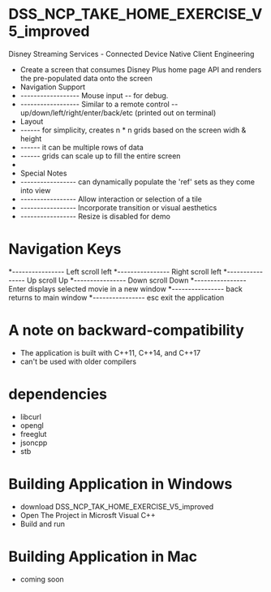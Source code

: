 # DSS_NCP_TAKE_HOME_EXERCISE_V5_improved
Disney Streaming Services - Connected Device Native Client Engineering
* Create a screen that consumes Disney Plus home page API and renders the pre-populated data onto the screen
* Navigation Support
* ------------------ Mouse input -- for debug. 
* ------------------ Similar to a remote control -- up/down/left/right/enter/back/etc      (printed out on terminal)
* Layout 
* ------ for simplicity, creates n * n grids based on the screen widh & height
* ------ it can be multiple rows of data
* ------ grids can scale up to fill the entire screen
* 
* Special Notes
* ----------------- can dynamically populate the 'ref' sets as they come into view
* ----------------- Allow interaction or selection of a tile
* ----------------- Incorporate transition or visual aesthetics
* ----------------- Resize is disabled for demo 

# Navigation Keys
*---------------- Left   scroll left
*---------------- Right  scroll left
*---------------- Up     scroll Up
*---------------- Down   scroll Down
*---------------- Enter  displays selected movie in a new window
*---------------- back   returns to main window
*---------------- esc    exit the application


# A note on backward-compatibility
* The application is built with C++11, C++14, and C++17
* can't be used with older compilers

# dependencies
* libcurl   
* opengl          
* freeglut       
* jsoncpp
* stb

# Building Application in Windows
* download DSS_NCP_TAK_HOME_EXERCISE_V5_improved
* Open The Project in Microsft Visual C++ 
* Build and run

# Building Application in Mac         
* coming soon
